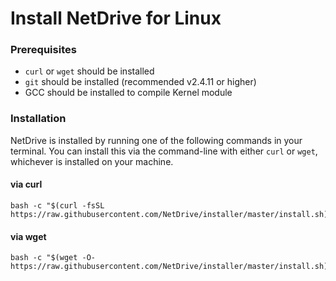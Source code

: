 # Install NetDrive for Linux

### Prerequisites

* `curl` or `wget` should be installed
* `git` should be installed (recommended v2.4.11 or higher)
* GCC should be installed to compile Kernel module

### Installation

NetDrive is installed by running one of the following commands in your terminal. You can install this via the command-line with either `curl` or `wget`, whichever is installed on your machine.

#### via curl

```shell
bash -c "$(curl -fsSL https://raw.githubusercontent.com/NetDrive/installer/master/install.sh)"
```

#### via wget

```shell
bash -c "$(wget -O- https://raw.githubusercontent.com/NetDrive/installer/master/install.sh)"
```
